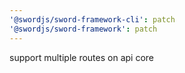 ```yaml
---
'@swordjs/sword-framework-cli': patch
'@swordjs/sword-framework': patch
---
```


support multiple routes on api core
